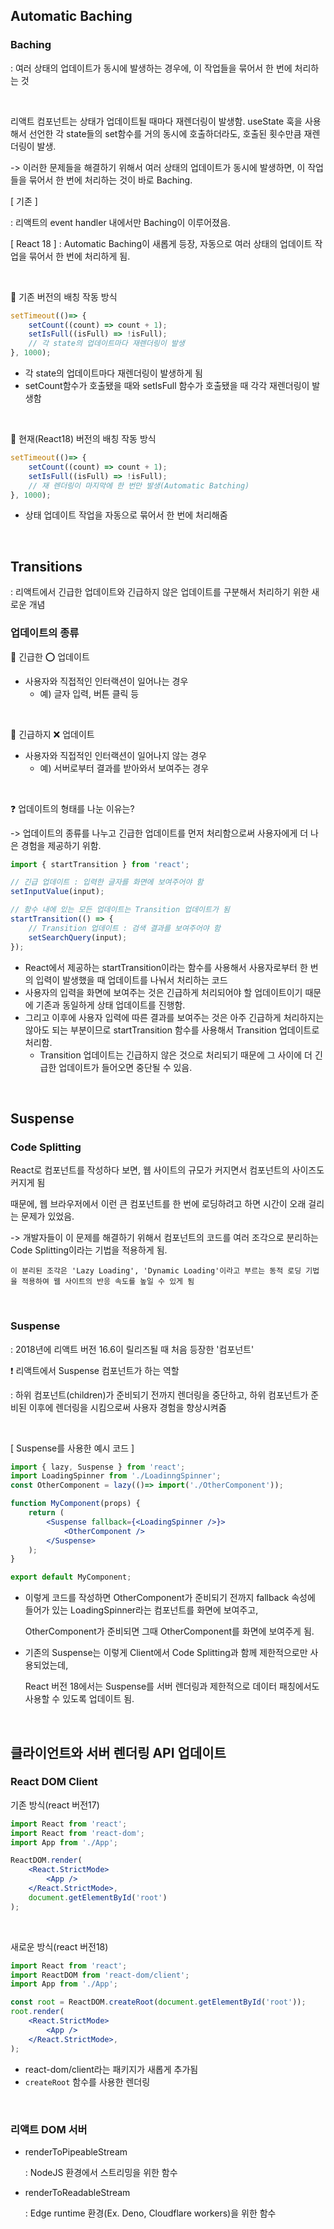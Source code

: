 ## Automatic Baching

### Baching
: 여러 상태의 업데이트가 동시에 발생하는 경우에, 이 작업들을 묶어서 한 번에 처리하는 것

<br />

리액트 컴포넌트는 상태가 업데이트될 때마다 재렌더링이 발생함. 
useState 훅을 사용해서 선언한 각 state들의 set함수를 거의 동시에 호출하더라도, 호출된 횟수만큼 재렌더링이 발생. 

-> 이러한 문제들을 해결하기 위해서 여러 상태의 업데이트가 동시에 발생하면, 이 작업들을 묶어서 한 번에 처리하는 것이 바로 Baching.

[ 기존 ]

: 리액트의 event handler 내에서만 Baching이 이루어졌음. 

[ React 18 ]
: Automatic Baching이 새롭게 등장, 자동으로 여러 상태의 업데이트 작업을 묶어서 한 번에 처리하게 됨. 

<br />

📌 기존 버전의 배칭 작동 방식

```jsx
setTimeout(()=> {
    setCount((count) => count + 1);
    setIsFull((isFull) => !isFull);
    // 각 state의 업데이트마다 재렌더링이 발생
}, 1000);
```
- 각 state의 업데이트마다 재렌더링이 발생하게 됨
- setCount함수가 호출됐을 때와 setIsFull 함수가 호출됐을 때 각각 재렌더링이 발생함

<br />

📌 현재(React18) 버전의 배칭 작동 방식

```jsx
setTimeout(()=> {
    setCount((count) => count + 1);
    setIsFull((isFull) => !isFull);
    // 재 렌더링이 마지막에 한 번만 발생(Automatic Batching)
}, 1000);
```
- 상태 업데이트 작업을 자동으로 묶어서 한 번에 처리해줌

<br />

## Transitions
: 리액트에서 긴급한 업데이트와 긴급하지 않은 업데이트를 구분해서 처리하기 위한 새로운 개념

### 업데이트의 종류

📍 긴급한 ⭕️ 업데이트
- 사용자와 직접적인 인터랙션이 일어나는 경우
    - 예) 글자 입력, 버튼 클릭 등

<br />

📍 긴급하지 ❌ 업데이트
- 사용자와 직접적인 인터랙션이 일어나지 않는 경우
    - 예) 서버로부터 결과를 받아와서 보여주는 경우

<br />

❓ 업데이트의 형태를 나눈 이유는?

-> 업데이트의 종류를 나누고 긴급한 업데이트를 먼저 처리함으로써 사용자에게 더 나은 경험을 제공하기 위함.

```jsx
import { startTransition } from 'react';

// 긴급 업데이트 : 입력한 글자를 화면에 보여주어야 함
setInputValue(input);

// 함수 내에 있는 모든 업데이트는 Transition 업데이트가 됨
startTransition(() => {
    // Transition 업데이트 : 검색 결과를 보여주어야 함
    setSearchQuery(input);
});
```

- React에서 제공하는 startTransition이라는 함수를 사용해서 사용자로부터 한 번의 입력이 발생했을 때 업데이트를 나눠서 처리하는 코드
- 사용자의 입력을 화면에 보여주는 것은 긴급하게 처리되어야 할 업데이트이기 때문에 기존과 동일하게 상태 업데이트를 진행함. 
- 그리고 이후에 사용자 입력에 따른 결과를 보여주는 것은 아주 긴급하게 처리하지는 않아도 되는 부분이므로 startTransition 함수를 사용해서 Transition 업데이트로 처리함. 
    - Transition 업데이트는 긴급하지 않은 것으로 처리되기 때문에 그 사이에 더 긴급한 업데이트가 들어오면 중단될 수 있음.

<br />

## Suspense
### Code Splitting
React로 컴포넌트를 작성하다 보면, 웹 사이트의 규모가 커지면서 컴포넌트의 사이즈도 커지게 됨

때문에, 웹 브라우저에서 이런 큰 컴포넌트를 한 번에 로딩하려고 하면 시간이 오래 걸리는 문제가 있었음. 

-> 개발자들이 이 문제를 해결하기 위해서 컴포넌트의 코드를 여러 조각으로 분리하는 Code Splitting이라는 기법을 적용하게 됨. 

    이 분리된 조각은 'Lazy Loading', 'Dynamic Loading'이라고 부르는 동적 로딩 기법을 적용하여 웹 사이트의 반응 속도를 높일 수 있게 됨

<br />

### Suspense
: 2018년에 리액트 버전 16.6이 릴리즈될 때 처음 등장한 '컴포넌트'

❗️ 리액트에서 Suspense 컴포넌트가 하는 역할

: 하위 컴포넌트(children)가 준비되기 전까지 렌더링을 중단하고, 하위 컴포넌트가 준비된 이후에 렌더링을 시킴으로써 사용자 경험을 향상시켜줌

<br />

[ Suspense를 사용한 예시 코드 ]

```jsx
import { lazy, Suspense } from 'react';
import LoadingSpinner from './LoadinngSpinner';
const OtherComponent = lazy(()=> import('./OtherComponent'));

function MyComponent(props) {
    return (
        <Suspense fallback={<LoadingSpinner />}>
            <OtherComponent />
        </Suspense> 
    );
}

export default MyComponent;
```

- 이렇게 코드를 작성하면 OtherComponent가 준비되기 전까지 fallback 속성에 들어가 있는 LoadingSpinner라는 컴포넌트를 화면에 보여주고, 

    OtherComponent가 준비되면 그때 OtherComponent를 화면에 보여주게 됨. 

- 기존의 Suspense는 이렇게 Client에서 Code Splitting과 함께 제한적으로만 사용되었는데,

    React 버전 18에서는 Suspense를 서버 렌더링과 제한적으로 데이터 패칭에서도 사용할 수 있도록 업데이트 됨. 

<br />

## 클라이언트와 서버 렌더링 API 업데이트
### React DOM Client
기존 방식(react 버전17)
```jsx
import React from 'react';
import React from 'react-dom';
import App from './App';

ReactDOM.render(
    <React.StrictMode>
        <App />
    </React.StrictMode>,
    document.getElementById('root')
);
```

<br />

새로운 방식(react 버전18)
```jsx
import React from 'react';
import ReactDOM from 'react-dom/client';
import App from './App';

const root = ReactDOM.createRoot(document.getElementById('root'));
root.render(
    <React.StrictMode>
        <App />
    </React.StrictMode>,
);
```
- react-dom/client라는 패키지가 새롭게 추가됨
- `createRoot` 함수를 사용한 렌더링

<br />

### 리액트 DOM 서버
- renderToPipeableStream

    : NodeJS 환경에서 스트리밍을 위한 함수

- renderToReadableStream

    : Edge runtime 환경(Ex. Deno, Cloudflare workers)을 위한 함수


